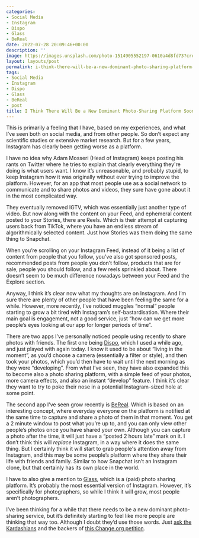 ```yaml
---
categories:
- Social Media
- Instagram
- Dispo
- Glass
- BeReal
date: 2022-07-28 20:09:46+00:00
description: ''
image: https://images.unsplash.com/photo-1514905552197-0610a4d8fd73?crop=entropy&cs=tinysrgb&fit=max&fm=jpg&ixid=MnwxMTc3M3wwfDF8c2VhcmNofDUwfHxwaG9uZSUyMGNhbWVyYSUyMHBlb3BsZXxlbnwwfHx8fDE2NTkxMjk5MTI&ixlib=rb-1.2.1&q=80&w=2000
layout: layouts/post
permalink: i-think-there-will-be-a-new-dominant-photo-sharing-platform-soon/
tags:
- Social Media
- Instagram
- Dispo
- Glass
- BeReal
- post
title: I Think There Will Be a New Dominant Photo-Sharing Platform Soon
---
```


This is primarily a feeling that I have, based on my experiences, and what I’ve seen both on social media, and from other people. So don’t expect any scientific studies or extensive market research. But for a few years, Instagram has clearly been getting worse as a platform.

I have no idea why Adam Mosseri (Head of Instagram) keeps posting his rants on Twitter where he tries to explain that clearly everything they're doing is what users want. I know it’s unreasonable, and probably stupid, to keep Instagram how it was originally without ever trying to improve the platform. However, for an app that most people use as a social network to communicate and to share photos and videos, they sure have gone about it in the most complicated way.

They eventually removed IGTV, which was essentially just another type of video. But now along with the content on your Feed, and ephemeral content posted to your Stories, there are Reels. Which is their attempt at capturing users back from TikTok, where you have an endless stream of algorithmically selected content. Just how Stories was them doing the same thing to Snapchat.

When you’re scrolling on your Instagram Feed, instead of it being a list of content from people that you follow, you’ve also got sponsored posts, recommended posts from people you don’t follow, products that are for sale, people you should follow, and a few reels sprinkled about. There doesn’t seem to be much difference nowadays between your Feed and the Explore section.

Anyway, I think it’s clear now what my thoughts are on Instagram. And I’m sure there are plenty of other people that have been feeling the same for a while. However, more recently, I’ve noticed muggles “normal” people starting to grow a bit tired with Instagram’s self-bastardisation. Where their main goal is engagement, not a good service, just “how can we get more people’s eyes looking at our app for longer periods of time”.

There are two apps I’ve personally noticed people using recently to share photos with friends. The first one being [Dispo](https://apps.apple.com/us/app/dispo-live-in-the-moment/id1491684197), which I used a while ago, and just played with again today. I know it used to be about “living in the moment”, as you’d choose a camera (essentially a filter or style), and then took your photos, which you’d then have to wait until the next morning as they were “developing”. From what I’ve seen, they have also expanded this to become also a photo sharing platform, with a simple feed of your photos, more camera effects, and also an instant “develop” feature. I think it’s clear they want to try to poke their nose in a potential Instagram-sized hole at some point.

The second app I’ve seen grow recently is [BeReal](https://bere.al/en). Which is based on an interesting concept, where everyday everyone on the platform is notified at the same time to capture and share a photo of them in that moment. You get a 2 minute window to post what you’re up to, and you can only view other people’s photos once you have shared your own. Although you can capture a photo after the time, it will just have a “posted 2 hours late” mark on it. I don’t think this will _replace_ Instagram, in a way where it does the same thing. But I certainly think it will start to grab people's attention away from Instagram, and this may be some people’s platform where they share their life with friends and family. Similar to how Snapchat isn’t an Instagram clone, but that certainly has its own place in the world.

I have to also give a mention to [Glass](https://glass.photo), which is a (paid) photo sharing platform. It’s probably the most essential version of Instagram. However, it’s specifically for photographers, so while I think it will grow, most people aren’t photographers.

I’ve been thinking for a while that there needs to be a new dominant photo-sharing service, but it’s definitely starting to feel like more people are thinking that way too. Although I doubt they’d use those words. Just [ask the Kardashians](https://www.theverge.com/2022/7/25/23277879/kylie-jenner-kim-kardashian-instagram-redesign-app-updates) and the backers of [this Change.org petition](https://www.change.org/p/make-instagram-instagram-again-saveinstagram).